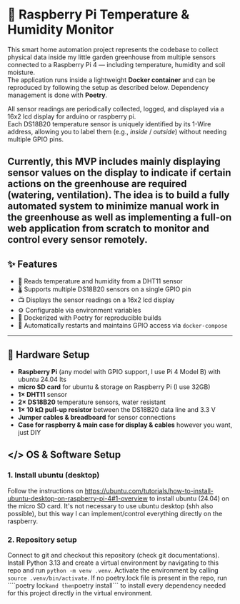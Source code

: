# 🧠 Raspberry Pi Temperature & Humidity Monitor

This smart home automation project represents the codebase to collect physical data inside my little garden greenhouse from multiple sensors connected to a Raspberry Pi 4 — including temperature, humidity and soil moisture.  
The application runs inside a lightweight **Docker container** and can be reproduced by following the setup as described below. Dependency management is done with **Poetry**.

All sensor readings are periodically collected, logged, and displayed via a 16x2 lcd display for arduino or raspberry pi.  
Each DS18B20 temperature sensor is uniquely identified by its 1-Wire address, allowing you to label them (e.g., *inside* / *outside*) without needing multiple GPIO pins.

Currently, this MVP includes mainly displaying sensor values on the display to indicate if certain actions on the greenhouse are required (watering, ventilation). The idea is to build a fully automated system to minimize manual work in the greenhouse as well as implementing a full-on web application from scratch to monitor and control every sensor remotely.
---

## ✨ Features

- 📡 Reads temperature and humidity from a DHT11 sensor
- 🌡️ Supports multiple DS18B20 sensors on a single GPIO pin
- 📺 Displays the sensor readings on a 16x2 lcd display 
- ⚙️ Configurable via environment variables
- 🐳 Dockerized with Poetry for reproducible builds
- 🔁 Automatically restarts and maintains GPIO access via `docker-compose`

---

## 🧩 Hardware Setup

- **Raspberry Pi** (any model with GPIO support, I use Pi 4 Model B) with ubuntu 24.04 lts
- **micro SD card** for ubuntu & storage on Raspberry Pi (I use 32GB)
- **1× DHT11** sensor
- **2× DS18B20** temperature sensors, water resistant
- **1× 10 kΩ pull-up resistor** between the DS18B20 data line and 3.3 V
- **Jumper cables & breadboard** for sensor connections
- **Case for raspberry & main case for display & cables** however you want, just DIY

## </> OS & Software Setup

### 1. Install ubuntu (desktop)

Follow the instructions on https://ubuntu.com/tutorials/how-to-install-ubuntu-desktop-on-raspberry-pi-4#1-overview to install ubuntu (24.04) on the micro SD card. It's not necessary to use ubuntu desktop (shh also possible), but this way I can implement/control everything directly on the raspberry.

### 2. Repository setup

Connect to git and checkout this repository (check git documentations). Install Python 3.13 and create a virtual environment by navigating to this repo and run ```python -m venv .venv```. Activate the environment by calling ```source .venv/bin/activate```. If no poetry.lock file is present in the repo, run ````poetry lock``` and then ```poetry install``` to install every dependency needed for this project directly in the virtual environment.

